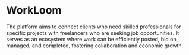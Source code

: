 # WorkLoom
The platform aims to connect clients who need skilled professionals for specific projects with freelancers who are seeking job opportunities. It serves as an ecosystem where work can be efficiently posted, bid on, managed, and completed, fostering collaboration and economic growth.
